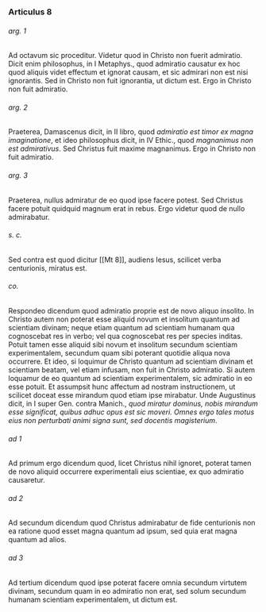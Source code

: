 ### Articulus 8

###### arg. 1
Ad octavum sic proceditur. Videtur quod in Christo non fuerit admiratio. Dicit enim philosophus, in I Metaphys., quod admiratio causatur ex hoc quod aliquis videt effectum et ignorat causam, et sic admirari non est nisi ignorantis. Sed in Christo non fuit ignorantia, ut dictum est. Ergo in Christo non fuit admiratio.

###### arg. 2
Praeterea, Damascenus dicit, in II libro, quod *admiratio est timor ex magna imaginatione*, et ideo philosophus dicit, in IV Ethic., quod *magnanimus non est admirativus*. Sed Christus fuit maxime magnanimus. Ergo in Christo non fuit admiratio.

###### arg. 3
Praeterea, nullus admiratur de eo quod ipse facere potest. Sed Christus facere potuit quidquid magnum erat in rebus. Ergo videtur quod de nullo admirabatur.

###### s. c.
Sed contra est quod dicitur [[Mt 8]], audiens Iesus, scilicet verba centurionis, miratus est.

###### co.
Respondeo dicendum quod admiratio proprie est de novo aliquo insolito. In Christo autem non poterat esse aliquid novum et insolitum quantum ad scientiam divinam; neque etiam quantum ad scientiam humanam qua cognoscebat res in verbo; vel qua cognoscebat res per species inditas. Potuit tamen esse aliquid sibi novum et insolitum secundum scientiam experimentalem, secundum quam sibi poterant quotidie aliqua nova occurrere. Et ideo, si loquimur de Christo quantum ad scientiam divinam et scientiam beatam, vel etiam infusam, non fuit in Christo admiratio. Si autem loquamur de eo quantum ad scientiam experimentalem, sic admiratio in eo esse potuit. Et assumpsit hunc affectum ad nostram instructionem, ut scilicet doceat esse mirandum quod etiam ipse mirabatur. Unde Augustinus dicit, in I super Gen. contra Manich., *quod miratur dominus, nobis mirandum esse significat, quibus adhuc opus est sic moveri. Omnes ergo tales motus eius non perturbati animi signa sunt, sed docentis magisterium*.

###### ad 1
Ad primum ergo dicendum quod, licet Christus nihil ignoret, poterat tamen de novo aliquid occurrere experimentali eius scientiae, ex quo admiratio causaretur.

###### ad 2
Ad secundum dicendum quod Christus admirabatur de fide centurionis non ea ratione quod esset magna quantum ad ipsum, sed quia erat magna quantum ad alios.

###### ad 3
Ad tertium dicendum quod ipse poterat facere omnia secundum virtutem divinam, secundum quam in eo admiratio non erat, sed solum secundum humanam scientiam experimentalem, ut dictum est.

